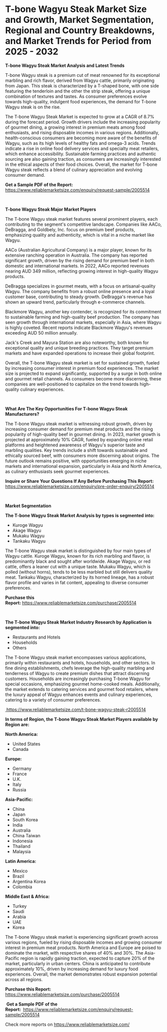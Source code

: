 <p><h1>T-bone Wagyu Steak Market Size and Growth, Market Segmentation, Regional and Country Breakdowns, and Market Trends for Period from 2025 -  2032</h1></p><p><strong>T-bone Wagyu Steak Market Analysis and Latest Trends</strong></p>
<p><p>T-bone Wagyu steak is a premium cut of meat renowned for its exceptional marbling and rich flavor, derived from Wagyu cattle, primarily originating from Japan. This steak is characterized by a T-shaped bone, with one side featuring the tenderloin and the other the strip steak, offering a unique combination of textures and tastes. As consumer preferences evolve towards high-quality, indulgent food experiences, the demand for T-bone Wagyu steak is on the rise.</p><p>The T-bone Wagyu Steak Market is expected to grow at a CAGR of 8.7% during the forecast period. Growth drivers include the increasing popularity of gourmet dining, a growing interest in premium meats among food enthusiasts, and rising disposable incomes in various regions. Additionally, health-conscious consumers are becoming more aware of the benefits of Wagyu, such as its high levels of healthy fats and omega-3 acids. Trends indicate a rise in online food delivery services and specialty meat retailers, which enhance accessibility. Sustainable farming practices and authentic sourcing are also gaining traction, as consumers are increasingly interested in the ethical aspects of their food choices. Overall, the market for T-bone Wagyu steak reflects a blend of culinary appreciation and evolving consumer demand.</p></p>
<p><strong>Get a Sample PDF of the Report:&nbsp;</strong> <a href="https://www.reliablemarketsize.com/enquiry/request-sample/2005514?utm_campaign=1879&utm_medium=2&utm_source=Github&utm_content=ia&utm_term=15022025&utm_id=t-bone-wagyu-steak">https://www.reliablemarketsize.com/enquiry/request-sample/2005514</a></p>
<p>&nbsp;</p>
<p><strong>T-bone Wagyu Steak Major Market Players</strong></p>
<p><p>The T-bone Wagyu steak market features several prominent players, each contributing to the segment's competitive landscape. Companies like AACo, DeBragga, and Goldbely, Inc. focus on premium beef products, emphasizing quality and authenticity, which is vital in a niche market like Wagyu.</p><p>AACo (Australian Agricultural Company) is a major player, known for its extensive ranching operation in Australia. The company has reported significant growth, driven by the rising demand for premium beef in both domestic and international markets. In 2022, AACo reported revenues nearing AUD 349 million, reflecting growing interest in high-quality Wagyu products.</p><p>DeBragga specializes in gourmet meats, with a focus on artisanal-quality Wagyu. The company benefits from a robust online presence and a loyal customer base, contributing to steady growth. DeBragga's revenue has shown an upward trend, particularly through e-commerce channels.</p><p>Blackmore Wagyu, another key contender, is recognized for its commitment to sustainable farming and high-quality beef production. The company has seen growth through international markets, especially in Asia, where Wagyu is highly coveted. Recent reports indicate Blackmore Wagyu's revenues exceeding AUD 50 million annually.</p><p>Jack's Creek and Mayura Station are also noteworthy, both known for exceptional quality and unique breeding practices. They target premium markets and have expanded operations to increase their global footprint.</p><p>Overall, the T-bone Wagyu steak market is set for sustained growth, fueled by increasing consumer interest in premium food experiences. The market size is projected to expand significantly, supported by a surge in both online and gourmet retail channels. As consumers become more discerning, these companies are well-positioned to capitalize on the trend towards high-quality culinary experiences.</p></p>
<p>&nbsp;</p>
<p><strong>What Are The Key Opportunities For T-bone Wagyu Steak Manufacturers?</strong></p>
<p><p>The T-bone Wagyu steak market is witnessing robust growth, driven by increasing consumer demand for premium meat products and the rising popularity of high-quality beef in gourmet dining. In 2023, market growth is projected at approximately 10% CAGR, fueled by expanding online retail platforms and heightened awareness of Wagyu's superior taste and marbling qualities. Key trends include a shift towards sustainable and ethically sourced beef, with consumers more discerning about origins. The future outlook remains positive, with opportunities emerging in niche markets and international expansion, particularly in Asia and North America, as culinary enthusiasts seek gourmet experiences.</p></p>
<p><strong>Inquire or Share Your Questions If Any Before Purchasing This Report:</strong> <a href="https://www.reliablemarketsize.com/enquiry/pre-order-enquiry/2005514?utm_campaign=1879&utm_medium=2&utm_source=Github&utm_content=ia&utm_term=15022025&utm_id=t-bone-wagyu-steak">https://www.reliablemarketsize.com/enquiry/pre-order-enquiry/2005514</a></p>
<p>&nbsp;</p>
<p><strong>Market Segmentation</strong></p>
<p><strong>The T-bone Wagyu Steak Market Analysis by types is segmented into:</strong></p>
<p><ul><li>Kuroge Wagyu</li><li>Akage Wagyu</li><li>Mukaku Wagyu</li><li>Tankaku Wagyu</li></ul></p>
<p><p>The T-bone Wagyu steak market is distinguished by four main types of Wagyu cattle. Kuroge Wagyu, known for its rich marbling and flavor, is predominantly black and sought after worldwide. Akage Wagyu, or red cattle, offers a leaner cut with a unique taste. Mukaku Wagyu, which is polled (without horns), tends to be less marbled but still delivers quality meat. Tankaku Wagyu, characterized by its horned lineage, has a robust flavor profile and varies in fat content, appealing to diverse consumer preferences.</p></p>
<p><strong>Purchase this Report:&nbsp;</strong><a href="https://www.reliablemarketsize.com/purchase/2005514?utm_campaign=1879&utm_medium=2&utm_source=Github&utm_content=ia&utm_term=15022025&utm_id=t-bone-wagyu-steak">https://www.reliablemarketsize.com/purchase/2005514</a></p>
<p>&nbsp;</p>
<p><strong>The T-bone Wagyu Steak Market Industry Research by Application is segmented into:</strong></p>
<p><ul><li>Restaurants and Hotels</li><li>Households</li><li>Others</li></ul></p>
<p><p>The T-bone Wagyu steak market encompasses various applications, primarily within restaurants and hotels, households, and other sectors. In fine dining establishments, chefs leverage the high-quality marbling and tenderness of Wagyu to create premium dishes that attract discerning customers. Households are increasingly purchasing T-bone Wagyu for special occasions, emphasizing gourmet home-cooked meals. Additionally, the market extends to catering services and gourmet food retailers, where the luxury appeal of Wagyu enhances events and culinary experiences, catering to a variety of consumer preferences.</p></p>
<p><a href="https://www.reliablemarketsize.com/t-bone-wagyu-steak-r2005514?utm_campaign=1879&utm_medium=2&utm_source=Github&utm_content=ia&utm_term=15022025&utm_id=t-bone-wagyu-steak">&nbsp;https://www.reliablemarketsize.com/t-bone-wagyu-steak-r2005514</a></p>
<p><strong>In terms of Region, the T-bone Wagyu Steak Market Players available by Region are:</strong></p>
<p>
    <p> <strong> North America: </strong>
        <ul>
            <li>United States</li>
            <li>Canada</li>
        </ul>
        </p> 
    <p> <strong> Europe: </strong>
        <ul>
            <li>Germany</li>
            <li>France</li>
            <li>U.K.</li>
            <li>Italy</li>
            <li>Russia</li>
        </ul>
        </p> 
    <p> <strong> Asia-Pacific: </strong>
        <ul>
            <li>China</li>
            <li>Japan</li>
            <li>South Korea</li>
            <li>India</li>
            <li>Australia</li>
            <li>China Taiwan</li>
            <li>Indonesia</li>
            <li>Thailand</li>
            <li>Malaysia</li>
        </ul>
        </p> 
    <p> <strong> Latin America: </strong>
        <ul>
            <li>Mexico</li>
            <li>Brazil</li>
            <li>Argentina Korea</li>
            <li>Colombia</li>
        </ul>
        </p> 
    <p> <strong> Middle East & Africa: </strong>
        <ul>
            <li>Turkey</li>
            <li>Saudi</li>
            <li>Arabia</li>
            <li>UAE</li>
            <li>Korea</li>
        </ul>
    </p>
    </p>
<p><p>The T-bone Wagyu steak market is experiencing significant growth across various regions, fueled by rising disposable incomes and growing consumer interest in premium meat products. North America and Europe are poised to dominate the market, with respective shares of 40% and 30%. The Asia-Pacific region is rapidly gaining traction, expected to capture 20% of the market, particularly in urban centers. China is anticipated to contribute approximately 10%, driven by increasing demand for luxury food experiences. Overall, the market demonstrates robust expansion potential across all regions.</p></p>
<p><strong>Purchase this Report: </strong><a href="https://www.reliablemarketsize.com/purchase/2005514?utm_campaign=1879&utm_medium=2&utm_source=Github&utm_content=ia&utm_term=15022025&utm_id=t-bone-wagyu-steak">https://www.reliablemarketsize.com/purchase/2005514</a></p>
<p>&nbsp;<strong>Get a Sample PDF of the Report:&nbsp;&nbsp;</strong><a href="https://www.reliablemarketsize.com/enquiry/request-sample/2005514?utm_campaign=1879&utm_medium=2&utm_source=Github&utm_content=ia&utm_term=15022025&utm_id=t-bone-wagyu-steak">https://www.reliablemarketsize.com/enquiry/request-sample/2005514</a></p>
<p><strong></strong></p>
<p>Check more reports on <a href="https://www.reliablemarketsize.com/?utm_campaign=1879&utm_medium=2&utm_source=Github&utm_content=ia&utm_term=15022025&utm_id=t-bone-wagyu-steak">https://www.reliablemarketsize.com/</a></p>